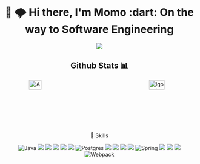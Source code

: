  

<div align="center">
<h1> 🔆 🌩️ Hi there, I'm <a >Momo :dart: On the way to Software Engineering</a> </h1>
 
![](https://komarev.com/ghpvc/?username=MomoSolaris8)

 
## Github Stats 📊 <br>
<div style="display: flex; justify-content: space-between;">
  <a href="https://github.com/anuraghazra/github-readme-stats">
    <img src="https://github-readme-stats.vercel.app/api?username=MomoSolaris8" alt="Anurag's GitHub stats" width="45%">
  </a>
  <a href="https://github.com/anuraghazra/github-readme-stats">
    <img src="https://github-readme-stats-nu-ecru.vercel.app/api/top-langs/?username=MomoSolaris8&layout=compact&theme=tokyonight&langs_count=20&hide_border=true&cache_seconds=14400&custom_title=Top%20Languages&disable_animations=true" alt="Igor&#39;s Top Languages Used" width="45%">
  </a>
</div>

  
 💼 Skills
 
![Java](https://img.shields.io/badge/java-%23ED8B00.svg?style=for-the-badge&logo=java&logoColor=white)
![](https://img.shields.io/badge/Code-Angular-informational?style=flat&logo=angular&logoColor=white&color=4AB197)
![](https://img.shields.io/badge/Code-TypeScript-informational?style=flat&logo=TypeScript&logoColor=white&color=4AB197)
![](https://img.shields.io/badge/Code-JavaScript-informational?style=flat&logo=JavaScript&logoColor=white&color=4AB197)
![](https://img.shields.io/badge/Code-MongoDB-informational?style=flat&logo=MongoDB&logoColor=white&color=4AB197)
![](https://img.shields.io/badge/Code-MySQL-informational?style=flat&logo=MySQL&logoColor=white&color=4AB197)
![Postgres](https://img.shields.io/badge/postgres-%23316192.svg?style=for-the-badge&logo=postgresql&logoColor=white)
![](https://img.shields.io/badge/Style-CSS-informational?style=flat&logo=css3&logoColor=white&color=4AB197)
![](https://img.shields.io/badge/Style-Sass-informational?style=flat&logo=Sass&logoColor=white&color=4AB197)
![](https://img.shields.io/badge/Tools-Docker-informational?style=flat&logo=docker&logoColor=white&color=4AB197)
![](https://img.shields.io/badge/Tools-NPM-informational?style=flat&logo=npm&logoColor=white&color=4AB197)
![Spring](https://img.shields.io/badge/spring-%236DB33F.svg?style=for-the-badge&logo=spring&logoColor=white)
![](https://img.shields.io/badge/Tools-Postman-informational?style=flat&logo=Postman&logoColor=white&color=4AB197)
![](https://img.shields.io/badge/Tools-GitHub-informational?style=flat&logo=GitHub&logoColor=white&color=4AB197)
![](https://img.shields.io/badge/Tools-GitLab-informational?style=flat&logo=GitLab&logoColor=white&color=4AB197)
![Webpack](https://img.shields.io/badge/webpack-%238DD6F9.svg?style=for-the-badge&logo=webpack&logoColor=black)
</tr>
  
  
  
  
  
  
  
  
  
 


   

   

   


